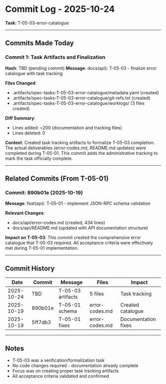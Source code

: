 # Commit Log - 2025-10-24
**Task**: T-05-03-error-catalogue

---

## Commits Made Today

### Commit 1: Task Artifacts and Finalization
**Hash**: TBD (pending commit)
**Message**: docs(api): T-05-03 - finalize error catalogue with task tracking

**Files Changed**:
- .artifacts/spec-tasks-T-05-03-error-catalogue/metadata.yaml (created)
- .artifacts/spec-tasks-T-05-03-error-catalogue/git-refs.txt (created)
- .artifacts/spec-tasks-T-05-03-error-catalogue/worklogs/ (3 files created)

**Diff Summary**:
- Lines added: ~200 (documentation and tracking files)
- Lines deleted: 0

**Context**:
Created task tracking artifacts to formalize T-05-03 completion. The actual
deliverables (error-codes.md, README.md updates) were completed during T-05-01.
This commit adds the administrative tracking to mark the task officially complete.

---

## Related Commits (From T-05-01)

### Commit: 890b01e (2025-10-19)
**Message**: feat(api): T-05-01 - implement JSON-RPC schema validation

**Relevant Changes**:
- docs/api/error-codes.md (created, 434 lines)
- docs/api/README.md (updated with API documentation structure)

**Impact on T-05-03**:
This commit created the comprehensive error catalogue that T-05-03 required.
All acceptance criteria were effectively met during T-05-01 implementation.

---

## Commit History

| Date | Commit | Message | Files | Impact |
|------|--------|---------|-------|--------|
| 2025-10-24 | TBD | T-05-03 artifacts | 5 files | Task tracking |
| 2025-10-19 | 890b01e | T-05-01 schema | error-codes.md | Created catalogue |
| 2025-10-19 | 5ff7db3 | T-05-01 fixes | error-codes.md | Documentation fixes |

---

## Notes

- T-05-03 was a verification/formalization task
- No code changes required - documentation already complete
- Focus was on creating proper task tracking artifacts
- All acceptance criteria validated and confirmed
